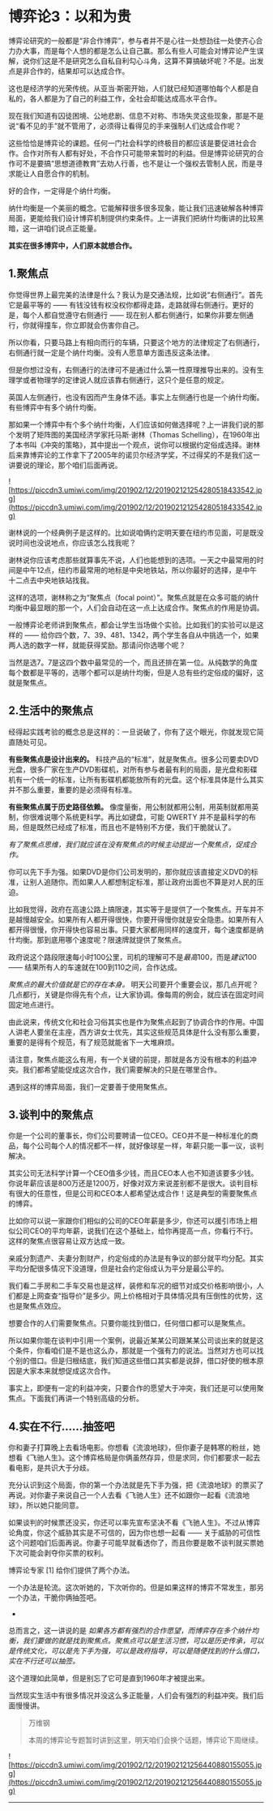 # 博弈论3：以和为贵

博弈论研究的一般都是“非合作博弈”，参与者并不是心往一处想劲往一处使齐心合力办大事，而是每个人想的都是怎么让自己赢。那么有些人可能会对博弈论产生误解，说你们这是不是研究怎么自私自利勾心斗角，这算不算搞破坏呢？不是。出发点是非合作的，结果却可以达成合作。

这也是经济学的光荣传统。从亚当·斯密开始，人们就已经知道哪怕每个人都是自私的，各人都是为了自己的利益工作，全社会却能达成高水平合作。

现在我们知道有囚徒困境、公地悲剧、信息不对称、市场失灵这些现象，那是不是说“看不见的手”就不管用了，必须得让看得见的手来强制人们达成合作呢？

这些恰恰是博弈论的课题。任何一门社会科学的终极目的都应该是要促进社会合作。合作对所有人都有好处，不合作只可能带来暂时的利益。但是博弈论研究的合作可不是要搞“思想道德教育”去劝人行善，也不是让一个强权去管制人民，而是寻求能让人自愿合作的机制。

好的合作，一定得是个纳什均衡。

纳什均衡是一个美丽的概念。它能解释很多很多现象，能让我们迅速破解各种博弈局面，更能给我们设计博弈机制提供约束条件。上一讲我们把纳什均衡讲的比较黑暗，这一讲咱们说点正能量。

 **其实在很多博弈中，人们原本就想合作。**

## 1.聚焦点

你觉得世界上最完美的法律是什么？我认为是交通法规，比如说“右侧通行”。首先它是最平等的 —— 有钱没钱有权没权你都得走路，走路就得右侧通行。更好的是，每个人都自觉遵守右侧通行 —— 现在别人都右侧通行，如果你非要左侧通行，你就得撞车，你立即就会伤害你自己。

所以你看，只要马路上有相向而行的车辆，只要这个地方的法律规定了右侧通行，右侧通行就一定是个纳什均衡。没有人愿意单方面违反这条法律。

但是你想过没有，右侧通行的法律可不是通过什么第一性原理推导出来的。没有生理学或者物理学的定律说人就应该靠右侧通行，这只个是任意的规定。

英国人左侧通行，也没有因而产生身体不适。事实上左侧通行也是一个纳什均衡。有些博弈中有多个纳什均衡。

那如果一个博弈中有个多个纳什均衡，人们应该如何做选择呢？上一讲我们说的那个发明了矩阵图的美国经济学家托马斯·谢林（Thomas Schelling），在1960年出了本书叫《冲突的策略》，其中提出一个观点，说你可以根据约定俗成选择。谢林后来靠博弈论的工作拿下了2005年的诺贝尔经济学奖，不过得奖的不是我们这一讲要说的理论，那个咱们后面再说。

![https://piccdn3.umiwi.com/img/201902/12/201902121254280518433542.jpg](https://piccdn3.umiwi.com/img/201902/12/201902121254280518433542.jpg)

谢林说的一个经典例子是这样的。比如说咱俩约定明天要在纽约市见面，可是既没说时间也没说地点，你应该怎么找我呢？

谢林说你应该考虑那些就算事先不说，人们也能想到的选项。一天之中最常用的时间是中午12点，纽约市最常用的地标是中央地铁站，所以你最好的选择，是中午十二点去中央地铁站找我。

这样的选项，谢林称之为“聚焦点（focal point）”。聚焦点就是在众多可能的纳什均衡中最显眼的那一个，人们会自动在这一点上达成合作。聚焦点的作用是协调。

一般博弈论老师讲到聚焦点，都会让学生当场做个实验。比如我们的实验可以是这样的 —— 给你四个数，7、39、481、1342，两个学生各自从中挑选一个，如果两人选的数字一样，就能获得奖励。那请问你选哪个呢？

当然是选7。7是这四个数中最常见的一个，而且还排在第一位。从纯数学的角度每个数都是平等的，选哪个都可以是纳什均衡，但是人总有些约定俗成的偏好，这就是聚焦点。

## 2.生活中的聚焦点

经得起实践考验的概念总是这样的：一旦说破了，你有了这个眼光，你就发现它简直随处可见。

 **有些聚焦点是设计出来的。** 科技产品的“标准”，就是聚焦点。很多公司要卖DVD光盘，很多厂家在生产DVD影碟机，对所有参与者最有利的局面，是光盘和影碟机有一个统一的标准，让所有影碟机都能放所有的光盘。这个标准具体是什么其实并不那么重要，重要的是必须得有标准。

 **有些聚焦点属于历史路径依赖。** 像度量衡，用公制就都用公制，用英制就都用英制，你很难说哪个系统更科学。再比如键盘，可能 QWERTY 并不是最科学的布局，但是既然已经成了标准，而且也不是特别不方便，我们干脆就认了。

 *有了聚焦点思维，我们就应该在没有聚焦点的时候主动提出一个聚焦点，促成合作。*

你可以先下手为强。如果DVD是你们公司发明的，那你就应该直接定义DVD的标准，让别人追随你。而如果人人都想制定标准，那让政府出面也不算是对人民的压迫。

比如我觉得，政府在高速公路上搞限速，其实等于是提供了一个聚焦点。开车并不是越慢越安全。如果所有人都开得很快，你要开得慢你就是安全隐患。如果所有人都开得很慢，你开得快也容易出事。只要大家都用同样的速度开，每个速度都是纳什均衡。那到底用哪个速度呢？限速牌就提供了聚焦点。

政府说这个路段限速每小时100公里，司机的理解可不是*最高*100，而是*建议*100 —— 结果所有人的车速就在100到110之间，合作达成。

 *聚焦点的最大价值就是它的存在本身。* 明天公司要开个重要会议，那几点开呢？几点都行，关键是你得先有个点，让大家协调。像每周的例会，就应该在固定时间固定地点进行。

由此说来，传统文化和社会习俗其实也是作为聚焦点起到了协调合作的作用。中国人讲老人要坐在主座，西方讲女士优先，其实这些规范具体是什么没有那么重要，重要的是得有个规范，有了规范就能省下一大堆麻烦。

请注意，聚焦点能这么有用，有一个关键的前提，那就是各方没有根本的利益冲突。我们都希望能促成这次合作，我们需要解决的只是在哪里合作。

遇到这样的博弈局面，我们一定要善于使用聚焦点。

## 3.谈判中的聚焦点

你是一个公司的董事长，你们公司要聘请一位CEO。CEO并不是一种标准化的商品，每个公司每个人的情况都不一样，就好像球星一样，年薪只能一事一议，谈判解决。

其实公司无法科学计算一个CEO值多少钱，而且CEO本人也不知道该要多少钱。你说年薪应该是800万还是1200万，好像对双方来说差别都不是很大。谈判目标有很大的任意性，但是公司和CEO本人都希望达成合作！这是典型的需要聚焦点的博弈。

比如你可以说一家跟你们相似的公司的CEO年薪是多少，你还可以援引市场上相似公司CEO的平均年薪，说我们在这个基础上，给你再提高一点，你看行不行。这样的聚焦点很容易让双方达成一致。

亲戚分割遗产、夫妻分割财产，约定俗成的办法是有争议的部分就平均分配。其实平均分配很多情况下没道理，但是社会约定俗成认为平分是最公平的。

我们看二手房和二手车交易也是这样，装修和车况的细节对成交价格影响很小，人们都是上网查查“指导价”是多少。网上价格相对于具体情况具有压倒性的优势，这也是聚焦点效应。

想要合作的人们需要聚焦点。只要你能找到借口，任何借口都可以是聚焦点。

所以如果你能在谈判中引用一个案例，说最近某某公司跟某某公司谈出来的就是这个条件，你看咱们是不是也这么办，那就是一个强有力的说法。当然对方也可以找个别的借口。但是归根结底，我们知道这些借口其实都是说辞，借口好使的根本原因是大家本来就想促成这次合作。

事实上，即便有一定的利益冲突，只要合作的愿望大于冲突，我们还是可以使用聚焦点。下面我们再讲一个特别高级的分析。

## 4.实在不行……抽签吧

你和妻子打算晚上去看场电影。你想看《流浪地球》，但你妻子是韩寒的粉丝，她想看《飞驰人生》。这个博弈格局是你俩虽然存异，但是求同，你们都要求一起去看电影，是共识大于分歧。

充分认识到这个局面，你的第一个办法就是先下手为强，把《流浪地球》的票买了再说。对你妻子来说自己一个人去看《飞驰人生》还不如跟你一起看《流浪地球》，所以她只能同意。

如果谈判的时候票还没买，你还可以率先宣布坚决不看《飞驰人生》。不过从博弈论角度，你这个威胁其实是不可信的，因为你也想一起看 —— 关于威胁的可信性这个问题咱们后面再说。你妻子可能早就看透你了，而且你要是敢不谈判就买票她下次可能会剥夺你买票的权利。

博弈论专家 [1] 给你们提供了两个办法。

一个办法是轮流。这次听她的，下次听你的。但是如果这样的博弈不常发生，那另一个办法，干脆你俩抽签吧。

*

总而言之，这一讲说的是 *如果各方都有强烈的合作愿望，而博弈存在多个纳什均衡，我们要做的就是找到聚焦点。聚焦点可以是生活习惯，可以是历史传承，可以是传统文化，可以是先下手为强，可以是政府指导，可以是随便找到的什么借口，实在不行还可以抽签。*

这个道理如此简单，但是别忘了它可是直到1960年才被提出来。

当然现实生活中有很多情况并没这么多正能量，人们会有强烈的利益冲突。我们后面慢慢讲。

> 万维钢
> 
> 本周的博弈论专题暂时讲到这里，明天咱们会换个话题，博弈论下周继续。

![https://piccdn3.umiwi.com/img/201902/12/201902121256440880155055.jpg](https://piccdn3.umiwi.com/img/201902/12/201902121256440880155055.jpg)

---

